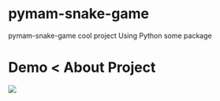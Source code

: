 # pymam-snake-game
pymam-snake-game cool project Using Python some package 
# Demo < About Project
<img src="https://raw.githubusercontent.com/TanvirIsalmBaizid/pymam-snake-game/main/pymam-snake-game/demo.png">
